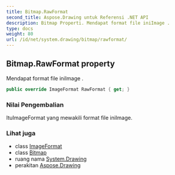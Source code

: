 ```yaml
---
title: Bitmap.RawFormat
second_title: Aspose.Drawing untuk Referensi .NET API
description: Bitmap Properti. Mendapat format file iniImage .
type: docs
weight: 80
url: /id/net/system.drawing/bitmap/rawformat/
---
```

## Bitmap.RawFormat property

Mendapat format file iniImage .

```csharp
public override ImageFormat RawFormat { get; }
```

### Nilai Pengembalian

ItuImageFormat yang mewakili format file iniImage.

### Lihat juga

* class [ImageFormat](../../../system.drawing.imaging/imageformat/)
* class [Bitmap](../)
* ruang nama [System.Drawing](../../bitmap/)
* perakitan [Aspose.Drawing](../../../)


